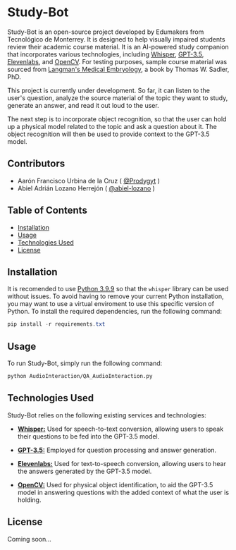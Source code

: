 # Study-Bot

Study-Bot is an open-source project developed by Edumakers from Tecnológico de Monterrey. It is designed to help visually impaired students review their academic course material. It is an AI-powered study companion that incorporates various technologies, including [Whisper](https://openai.com/research/whisper), [GPT-3.5](https://platform.openai.com/docs/models/gpt-3-5), [Elevenlabs](https://beta.elevenlabs.io/), and [OpenCV](https://opencv.org/). For testing purposes, sample course material was sourced from [Langman's Medical Embryology](https://www.amazon.com/Langmans-Medical-Embryology-T-W-Sadler/dp/1496383907), a book by Thomas W. Sadler, PhD.

This project is currently under development. So far, it can listen to the user's question, analyze the source material of the topic they want to study, generate an answer, and read it out loud to the user. 

The next step is to incorporate object recognition, so that the user can hold up a physical model related to the topic and ask a question about it. The object recognition will then be used to provide context to the GPT-3.5 model.

## Contributors

- Aarón Francisco Urbina de la Cruz ( [@Prodygyt](https://github.com/Prodygyt) )
- Abiel Adrián Lozano Herrejón ( [@abiel-lozano](https://github.com/abiel-lozano) )


## Table of Contents

- [Installation](#installation)
- [Usage](#usage)
- [Technologies Used](#technologies-used)
- [License](#license)

## Installation

It is recomended to use [Python 3.9.9](https://www.python.org/downloads/release/python-399/) so that the ```whisper``` library can be used without issues. To avoid having to remove your current Python installation, you may want to use a virtual enviroment to use this specific version of Python. To install the required dependencies, run the following command:

```powershell
pip install -r requirements.txt
```

## Usage

To run Study-Bot, simply run the following command:

```bash
python AudioInteraction/QA_AudioInteraction.py
```
## Technologies Used

Study-Bot relies on the following existing services and technologies:

- **[Whisper:](https://openai.com/research/whisper)** Used for speech-to-text conversion, allowing users to speak their questions to be fed into the GPT-3.5 model.

- **[GPT-3.5:](https://platform.openai.com/docs/models/gpt-3-5)** Employed for question processing and answer generation.

- **[Elevenlabs:](https://beta.elevenlabs.io/)** Used for text-to-speech conversion, allowing users to hear the answers generated by the GPT-3.5 model.

- **[OpenCV:](https://opencv.org/)** Used for physical object identification, to aid the GPT-3.5 model in answering questions with the added context of what the user is holding.

## License

Coming soon...